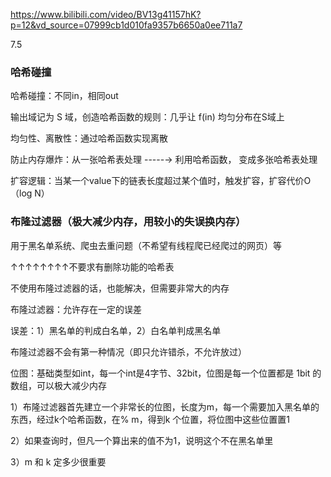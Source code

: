 https://www.bilibili.com/video/BV13g41157hK?p=12&vd_source=07999cb1d010fa9357b6650a0ee711a7

7.5

### 哈希碰撞

哈希碰撞：不同in，相同out

输出域记为 S 域，创造哈希函数的规则：几乎让 f(in) 均匀分布在S域上

均匀性、离散性：通过哈希函数实现离散

防止内存爆炸：从一张哈希表处理  -----→  利用哈希函数， 变成多张哈希表处理 

扩容逻辑：当某一个value下的链表长度超过某个值时，触发扩容，扩容代价O（log N）

### 布隆过滤器（极大减少内存，用较小的失误换内存）

用于黑名单系统、爬虫去重问题（不希望有线程爬已经爬过的网页）等

↑↑↑↑↑↑↑↑不要求有删除功能的哈希表


不使用布隆过滤器的话，也能解决，但需要非常大的内存

布隆过滤器：允许存在一定的误差

误差：1）黑名单的判成白名单，2）白名单判成黑名单

布隆过滤器不会有第一种情况（即只允许错杀，不允许放过）

位图：基础类型如int，每一个int是4字节、32bit，位图是每一个位置都是 1bit 的数组，可以极大减少内存

1）布隆过滤器首先建立一个非常长的位图，长度为m，每一个需要加入黑名单的东西，经过k个哈希函数，在% m，得到k    个位置，将位图中这些位置置1

2）如果查询时，但凡一个算出来的值不为1，说明这个不在黑名单里

3）m 和 k 定多少很重要

